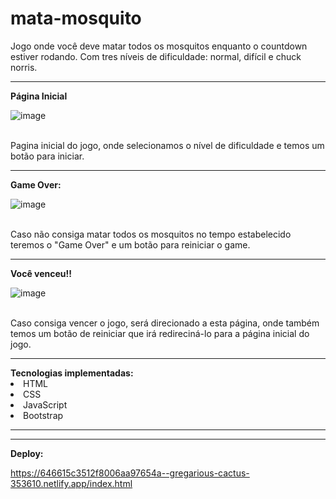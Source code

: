 # mata-mosquito
Jogo onde você deve matar todos os mosquitos enquanto o countdown estiver rodando. Com tres níveis de dificuldade: normal, difícil e chuck norris.
<hr/>
<strong>Página Inicial</strong>

![image](https://github.com/nathaliaxbrito/mata-mosquito/assets/114596345/6d93c5c5-1179-4722-8c14-37ab9c43d049)

<br/>
Pagina inicial do jogo, onde selecionamos o nível de dificuldade e temos um botão para iniciar.

<hr/>
<strong>Game Over:</strong>

![image](https://github.com/nathaliaxbrito/mata-mosquito/assets/114596345/8f86e6b1-36e0-4716-8ac5-13fce7e270c2)

<br/>
Caso não consiga matar todos os mosquitos no tempo estabelecido teremos o "Game Over" e um botão para reiniciar o game.

<hr/>

<strong>Você venceu!!</strong>

![image](https://github.com/nathaliaxbrito/mata-mosquito/assets/114596345/60522f2c-7306-4eb8-8a7b-0e8b2fe4eae9)

<br/>
Caso consiga vencer o jogo, será direcionado a esta página, onde também temos um botão de reiniciar que irá redireciná-lo para a página inicial do jogo.

<hr/>
<strong>Tecnologias implementadas:</strong>
<li>HTML</li>
<li>CSS</li>
<li>JavaScript</li>
<li>Bootstrap</li>
<hr/>


<hr>
<strong>Deploy:</strong>

https://646615c3512f8006aa97654a--gregarious-cactus-353610.netlify.app/index.html
</hr>
